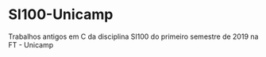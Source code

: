 # SI100-Unicamp
Trabalhos antigos em C da disciplina SI100 do primeiro semestre de 2019 na FT - Unicamp
